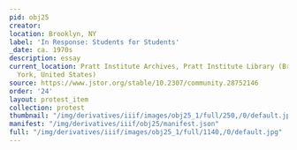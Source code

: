 ```yaml
---
pid: obj25
creator: 
location: Brooklyn, NY
label: 'In Response: Students for Students'
_date: ca. 1970s
description: essay
current_location: Pratt Institute Archives, Pratt Institute Library (Brooklyn, New
  York, United States)
source: https://www.jstor.org/stable/10.2307/community.28752146
order: '24'
layout: protest_item
collection: protest
thumbnail: "/img/derivatives/iiif/images/obj25_1/full/250,/0/default.jpg"
manifest: "/img/derivatives/iiif/obj25/manifest.json"
full: "/img/derivatives/iiif/images/obj25_1/full/1140,/0/default.jpg"
---
```

